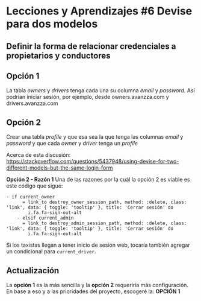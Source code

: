 # Lecciones y Aprendizajes #6 Devise para dos modelos

## Definir la forma de relacionar credenciales a propietarios y conductores
## Opción 1

La tabla *owners* y *drivers* tenga cada una su columna *email* y *password*. Así podrían iniciar sesión, por ejemplo, desde owners.avanzza.com y drivers.avanzza.com

## Opción 2

Crear una tabla *profile* y que esa sea la que tenga las columnas *email* y *password* y que cada *owner* y *driver* tenga un *profile*

Acerca de esta discusión: https://stackoverflow.com/questions/5437948/using-devise-for-two-different-models-but-the-same-login-form

**Opción 2 - Razón 1**
Una de las razones por la cuál la opción 2 es viable es este código que sigue:

    - if current_owner
          = link_to destroy_owner_session_path, method: :delete, class: 'link', data: { toggle: 'tooltip' }, title: 'Cerrar sesión' do
            i.fa.fa-sign-out-alt
        - elsif current_admin
          = link_to destroy_admin_session_path, method: :delete, class: 'link', data: { toggle: 'tooltip' }, title: 'Cerrar sesión' do
            i.fa.fa-sign-out-alt

Si los taxistas llegan a tener inicio de sesión web, tocaría también agregar un condicional para `current_driver`.


## Actualización

La **opción 1** es la más sencilla y la **opción 2** requeriría más configuración.
En base a eso y a las prioridades del proyecto, escogeré la:
**OPCIÓN 1**

